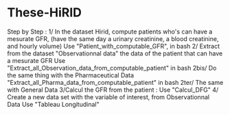 # These-HiRID

Step by Step :
1/ In the dataset Hirid, compute patients who's can have a mesurate GFR, (have the same day a urinary creatinine, a blood creatinine, and hourly volume)
Use "Patient_with_computable_GFR", in bash
2/ Extract from the dataset "Observationnal data" the data of the patient that can have a mesurate GFR 
Use "Extract_all_Observation_data_from_computable_patient" in bash
2bis/ Do the same thing with the Pharmaceutical Data
"Extract_all_Pharma_data_from_computable_patient" in bash
2ter/ The same with General Data
3/Calcul the GFR from the patient :
Use "Calcul_DFG"
4/ Create a new data set with the variable of interest, from Observationnal Data
Use "Tableau Longitudinal"
